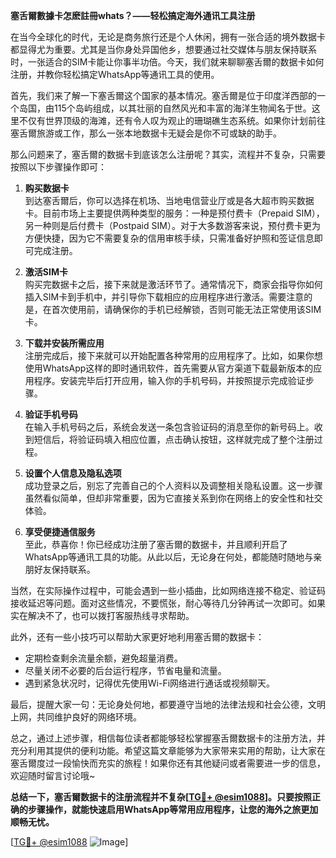 **塞舌爾數據卡怎麽註冊whats？——轻松搞定海外通讯工具注册**

在当今全球化的时代，无论是商务旅行还是个人休闲，拥有一张合适的境外数据卡都显得尤为重要。尤其是当你身处异国他乡，想要通过社交媒体与朋友保持联系时，一张适合的SIM卡能让你事半功倍。今天，我们就来聊聊塞舌爾的数据卡如何注册，并教你轻松搞定WhatsApp等通讯工具的使用。

首先，我们来了解一下塞舌爾这个国家的基本情况。塞舌爾是位于印度洋西部的一个岛国，由115个岛屿组成，以其壮丽的自然风光和丰富的海洋生物闻名于世。这里不仅有世界顶级的海滩，还有令人叹为观止的珊瑚礁生态系统。如果你计划前往塞舌爾旅游或工作，那么一张本地数据卡无疑会是你不可或缺的助手。

那么问题来了，塞舌爾的数据卡到底该怎么注册呢？其实，流程并不复杂，只需要按照以下步骤操作即可：

1. **购买数据卡**  
   到达塞舌爾后，你可以选择在机场、当地电信营业厅或是各大超市购买数据卡。目前市场上主要提供两种类型的服务：一种是预付费卡（Prepaid SIM），另一种则是后付费卡（Postpaid SIM）。对于大多数游客来说，预付费卡更为方便快捷，因为它不需要复杂的信用审核手续，只需准备好护照和签证信息即可完成注册。

2. **激活SIM卡**  
   购买完数据卡之后，接下来就是激活环节了。通常情况下，商家会指导你如何插入SIM卡到手机中，并引导你下载相应的应用程序进行激活。需要注意的是，在首次使用前，请确保你的手机已经解锁，否则可能无法正常使用该SIM卡。

3. **下载并安装所需应用**  
   注册完成后，接下来就可以开始配置各种常用的应用程序了。比如，如果你想使用WhatsApp这样的即时通讯软件，首先需要从官方渠道下载最新版本的应用程序。安装完毕后打开应用，输入你的手机号码，并按照提示完成验证步骤。

4. **验证手机号码**  
   在输入手机号码之后，系统会发送一条包含验证码的消息至你的新号码上。收到短信后，将验证码填入相应位置，点击确认按钮，这样就完成了整个注册过程。

5. **设置个人信息及隐私选项**  
   成功登录之后，别忘了完善自己的个人资料以及调整相关隐私设置。这一步骤虽然看似简单，但却非常重要，因为它直接关系到你在网络上的安全性和社交体验。

6. **享受便捷通信服务**  
   至此，恭喜你！你已经成功注册了塞舌爾的数据卡，并且顺利开启了WhatsApp等通讯工具的功能。从此以后，无论身在何处，都能随时随地与亲朋好友保持联系。

当然，在实际操作过程中，可能会遇到一些小插曲，比如网络连接不稳定、验证码接收延迟等问题。面对这些情况，不要慌张，耐心等待几分钟再试一次即可。如果实在解决不了，也可以拨打客服热线寻求帮助。

此外，还有一些小技巧可以帮助大家更好地利用塞舌爾的数据卡：

- 定期检查剩余流量余额，避免超量消费。
- 尽量关闭不必要的后台运行程序，节省电量和流量。
- 遇到紧急状况时，记得优先使用Wi-Fi网络进行通话或视频聊天。

最后，提醒大家一句：无论身处何地，都要遵守当地的法律法规和社会公德，文明上网，共同维护良好的网络环境。

总之，通过上述步骤，相信每位读者都能够轻松掌握塞舌爾数据卡的注册方法，并充分利用其提供的便利功能。希望这篇文章能够为大家带来实用的帮助，让大家在塞舌爾度过一段愉快而充实的旅程！如果你还有其他疑问或者需要进一步的信息，欢迎随时留言讨论哦~

**总结一下，塞舌爾数据卡的注册流程并不复杂[[TG💪+ @esim1088](https://t.me/s/esim1088)]。只要按照正确的步骤操作，就能快速启用WhatsApp等常用应用程序，让您的海外之旅更加顺畅无忧。**

[[TG💪+ @esim1088](https://t.me/s/esim1088) ![Image](https://i.postimg.cc/4NQfJmqS/Snipaste-2025-05-13-00-14-12.png)]